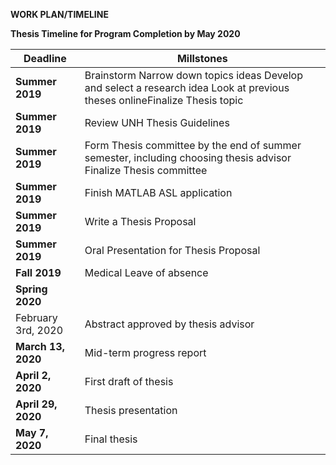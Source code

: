**WORK PLAN/TIMELINE**

**Thesis Timeline for Program Completion by May 2020**

| **Deadline** | **Millstones** |
| --- | --- |
| **Summer 2019** | Brainstorm    Narrow down topics ideas    Develop and select a research idea    Look at previous theses onlineFinalize Thesis topic |
| **Summer 2019** | Review UNH Thesis Guidelines |
| **Summer 2019** | Form Thesis committee by the end of summer semester, including choosing thesis advisor    Finalize Thesis committee |
| **Summer 2019** | Finish MATLAB ASL application |
| **Summer 2019** | Write a Thesis Proposal |
| **Summer 2019** | Oral Presentation for Thesis Proposal |
| **Fall 2019** | Medical Leave of absence |
| **Spring 2020** | |
| February 3rd, 2020 | Abstract approved by thesis advisor |
| **March 13, 2020** | Mid-term progress report |
| **April 2, 2020** | First draft of thesis  |
| **April 29, 2020** | Thesis presentation |
| **May 7, 2020** | Final thesis  |
